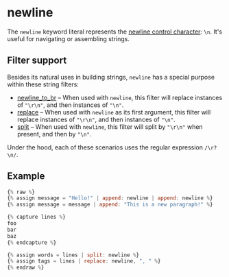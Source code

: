 # newline

The `newline` keyword literal represents the [newline control character](https://en.wikipedia.org/wiki/Newline): `\n`. It's useful for navigating or assembling strings.

## Filter support

Besides its natural uses in building strings, `newline` has a special purpose within these string filters:

* [newline\_to\_br](../filters.md#newline\_to\_br) – When used with `newline`, this filter will replace instances of `"\r\n"`, and then instances of `"\n"`.
* [replace](../filters.md#replace-replace\_first) – When used with `newline` as its first argument, this filter will replace instances of `"\r\n"`, and then instances of `"\n"`.
* [split](../filters.md#split) – When used with `newline`, this filter will split by `"\r\n"` when present, and then by `"\n"`.

Under the hood, each of these scenarios uses the regular expression `/\r?\n/`.

## Example

```javascript
{% raw %}
{% assign message = "Hello!" | append: newline | append: newline %}
{% assign message = message | append: "This is a new paragraph!" %}

{% capture lines %}
foo
bar
baz
{% endcapture %}

{% assign words = lines | split: newline %}
{% assign tags = lines | replace: newline, ", " %}
{% endraw %}
```
